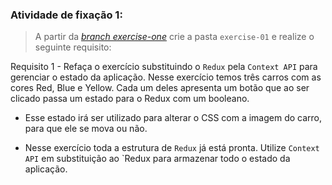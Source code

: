 ###  Atividade de fixação 1:
> A partir da _[branch exercise-one](https://github.com/tryber/exercise-contextAPI-refactoring/tree/exercise-one)_ crie a pasta `exercise-01` e realize o seguinte requisito:

Requisito 1 - Refaça o exercício substituindo o `Redux` pela `Context API` para gerenciar o estado da aplicação. Nesse exercício temos três carros com as cores Red, Blue e Yellow. Cada um deles apresenta um botão que ao ser clicado passa um estado para o Redux com um booleano.

* Esse estado irá ser utilizado para alterar o CSS com a imagem do carro, para que ele se mova ou não.

* Nesse exercício toda a estrutura de `Redux` já está pronta. Utilize `Context API` em substituição ao `Redux para armazenar todo o estado da aplicação.

